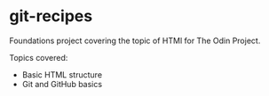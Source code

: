 # git-recipes

Foundations project covering the topic of HTMl for The Odin Project.

Topics covered:

-   Basic HTML structure
-   Git and GitHub basics
